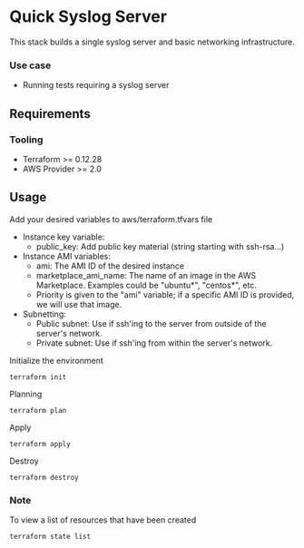 # Quick Syslog Server

This stack builds a single syslog server and basic networking infrastructure.

### Use case
- Running tests requiring a syslog server

## Requirements

### Tooling

- Terraform >= 0.12.28
- AWS Provider >= 2.0

## Usage
Add your desired variables to aws/terraform.tfvars file
- Instance key variable: 
    - public_key: Add public key material (string starting with ssh-rsa...)
- Instance AMI variables: 
    - ami: The AMI ID of the desired instance 
    - marketplace_ami_name: The name of an image in the AWS Marketplace.
    Examples could be "ubuntu*", "centos*", etc. 
    - Priority is given to the "ami" variable; if a specific AMI ID is provided, 
    we will use that image. 
- Subnetting: 
    - Public subnet: Use if ssh'ing to the server from outside of the server's network.
    - Private subnet: Use if ssh'ing from within the server's network.  
    

Initialize the environment

```
terraform init
```

Planning

```
terraform plan 
```

Apply

```
terraform apply 
```

Destroy

```
terraform destroy
```

### Note
To view a list of resources that have been created

```
terraform state list
```
